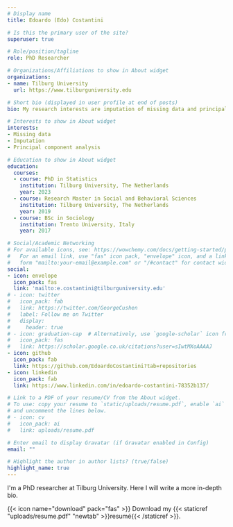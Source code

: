 ```yaml
---
# Display name
title: Edoardo (Edo) Costantini

# Is this the primary user of the site?
superuser: true

# Role/position/tagline
role: PhD Researcher

# Organizations/Affiliations to show in About widget
organizations:
- name: Tilburg University
  url: https://www.tilburguniversity.edu

# Short bio (displayed in user profile at end of posts)
bio: My research interests are imputation of missing data and principal component analysis.

# Interests to show in About widget
interests:
- Missing data
- Imputation
- Principal component analysis

# Education to show in About widget
education:
  courses:
  - course: PhD in Statistics
    institution: Tilburg University, The Netherlands
    year: 2023
  - course: Research Master in Social and Behavioral Sciences
    institution: Tilburg University, The Netherlands
    year: 2019
  - course: BSc in Sociology
    institution: Trento University, Italy
    year: 2017

# Social/Academic Networking
# For available icons, see: https://wowchemy.com/docs/getting-started/page-builder/#icons
#   For an email link, use "fas" icon pack, "envelope" icon, and a link in the
#   form "mailto:your-email@example.com" or "/#contact" for contact widget.
social:
- icon: envelope
  icon_pack: fas
  link: 'mailto:e.costantini@tilburguniversity.edu'
# - icon: twitter
#   icon_pack: fab
#   link: https://twitter.com/GeorgeCushen
#   label: Follow me on Twitter
#   display:
#     header: true
# - icon: graduation-cap  # Alternatively, use `google-scholar` icon from `ai` icon pack
#   icon_pack: fas
#   link: https://scholar.google.co.uk/citations?user=sIwtMXoAAAAJ
- icon: github
  icon_pack: fab
  link: https://github.com/EdoardoCostantini?tab=repositories
- icon: linkedin
  icon_pack: fab
  link: https://www.linkedin.com/in/edoardo-costantini-78352b137/

# Link to a PDF of your resume/CV from the About widget.
# To use: copy your resume to `static/uploads/resume.pdf`, enable `ai` icons in `params.toml`,
# and uncomment the lines below.
# - icon: cv
#   icon_pack: ai
#   link: uploads/resume.pdf

# Enter email to display Gravatar (if Gravatar enabled in Config)
email: ""

# Highlight the author in author lists? (true/false)
highlight_name: true
---
```


I'm a PhD researcher at Tilburg University.
Here I will write a more in-depth bio.

{{< icon name="download" pack="fas" >}} Download my {{< staticref "uploads/resume.pdf" "newtab" >}}resumé{{< /staticref >}}.
